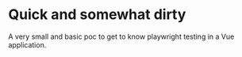 # Quick and somewhat dirty

A very small and basic poc to get to know playwright testing in a Vue application.
